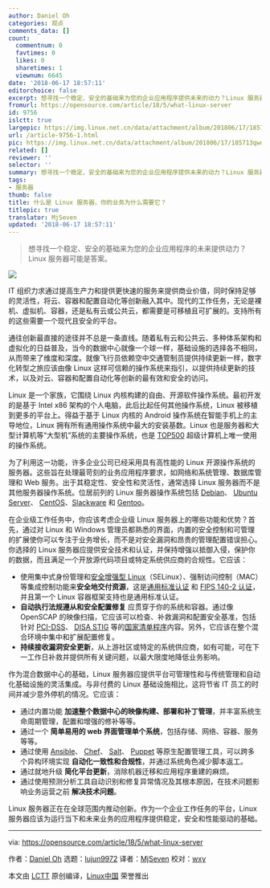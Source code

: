 ```yaml
---
author: Daniel Oh
categories: 观点
comments_data: []
count:
  commentnum: 0
  favtimes: 0
  likes: 0
  sharetimes: 1
  viewnum: 6645
date: '2018-06-17 18:57:11'
editorchoice: false
excerpt: 想寻找一个稳定、安全的基础来为您的企业应用程序提供未来的动力？Linux 服务器可能是答案。
fromurl: https://opensource.com/article/18/5/what-linux-server
id: 9756
islctt: true
largepic: https://img.linux.net.cn/data/attachment/album/201806/17/185713qwqp6s7wwd7d7lel.png
url: /article-9756-1.html
pic: https://img.linux.net.cn/data/attachment/album/201806/17/185713qwqp6s7wwd7d7lel.png.thumb.jpg
related: []
reviewer: ''
selector: ''
summary: 想寻找一个稳定、安全的基础来为您的企业应用程序提供未来的动力？Linux 服务器可能是答案。
tags:
- 服务器
thumb: false
title: 什么是 Linux 服务器，你的业务为什么需要它？
titlepic: true
translator: MjSeven
updated: '2018-06-17 18:57:11'
---
```



> 
> 想寻找一个稳定、安全的基础来为您的企业应用程序的未来提供动力？Linux 服务器可能是答案。
> 
> 
> 


![](/data/attachment/album/201806/17/185713qwqp6s7wwd7d7lel.png)


IT 组织力求通过提高生产力和提供更快速的服务来提供商业价值，同时保持足够的灵活性，将云、容器和配置自动化等创新融入其中。现代的工作任务，无论是裸机、虚拟机、容器，还是私有云或公共云，都需要是可移植且可扩展的。支持所有的这些需要一个现代且安全的平台。


通往创新最直接的途径并不总是一条直线。随着私有云和公共云、多种体系架构和虚拟化的日益普及，当今的数据中心就像一个球一样，基础设施的选择各不相同，从而带来了维度和深度。就像飞行员依赖空中交通管制员提供持续更新一样，数字化转型之旅应该由像 Linux 这样可信赖的操作系统来指引，以提供持续更新的技术，以及对云、容器和配置自动化等创新的最有效和安全的访问。


Linux 是一个家族，它围绕 Linux 内核构建的自由、开源软件操作系统。最初开发的是基于 Intel x86 架构的个人电脑，此后比起任何其他操作系统，Linux 被移植到更多的平台上。得益于基于 Linux 内核的 Android 操作系统在智能手机上的主导地位，Linux 拥有所有通用操作系统中最大的安装基数。Linux 也是服务器和大型计算机等“大型机”系统的主要操作系统，也是 [TOP500](https://en.wikipedia.org/wiki/TOP500) 超级计算机上唯一使用的操作系统。


为了利用这一功能，许多企业公司已经采用具有高性能的 Linux 开源操作系统的服务器。这些旨在处理最苛刻的业务应用程序要求，如网络和系统管理、数据库管理和 Web 服务。出于其稳定性、安全性和灵活性，通常选择 Linux 服务器而不是其他服务器操作系统。位居前列的 Linux 服务器操作系统包括 [Debian](https://www.debian.org/)、 [Ubuntu Server](https://www.ubuntu.com/download/server)、 [CentOS](https://www.centos.org/)、[Slackware](http://www.slackware.com/) 和 [Gentoo](https://www.gentoo.org/)。


在企业级工作任务中，你应该考虑企业级 Linux 服务器上的哪些功能和优势？首先，通过对 Linux 和 Windows 管理员都熟悉的界面，内置的安全控制和可管理的扩展使你可以专注于业务增长，而不是对安全漏洞和昂贵的管理配置错误担心。你选择的 Linux 服务器应提供安全技术和认证，并保持增强以抵御入侵，保护你的数据，而且满足一个开放源代码项目或特定系统供应商的合规性。它应该：


* 使用集中式身份管理和[安全增强型 Linux](https://en.wikipedia.org/wiki/Security-Enhanced_Linux)（SELinux）、强制访问控制（MAC）等集成控制功能来**安全地交付资源**，这是[通用标准认证](https://en.wikipedia.org/wiki/Common_Criteria) 和 [FIPS 140-2 认证](https://en.wikipedia.org/wiki/FIPS_140-2)，并且第一个 Linux 容器框架支持也是通用标准认证。
* **自动执行法规遵从和安全配置修复** 应贯穿于你的系统和容器。通过像 OpenSCAP 的映像扫描，它应该可以检查、补救漏洞和配置安全基准，包括针对 [PCI-DSS](https://www.pcisecuritystandards.org/pci_security/)、 [DISA STIG](https://iase.disa.mil/stigs/Pages/index.aspx) 等的[国家清单程序](https://www.nist.gov/programs-projects/national-checklist-program)内容。另外，它应该在整个混合环境中集中和扩展配置修复。
* **持续接收漏洞安全更新**，从上游社区或特定的系统供应商，如有可能，可在下一工作日补救并提供所有关键问题，以最大限度地降低业务影响。


作为混合数据中心的基础，Linux 服务器应提供平台可管理性和与传统管理和自动化基础设施的灵活集成。与非付费的 Linux 基础设施相比，这将节省 IT 员工的时间并减少意外停机的情况。它应该：


* 通过内置功能 **加速整个数据中心的映像构建、部署和补丁管理**，并丰富系统生命周期管理，配置和增强的修补等等。
* 通过一个 **简单易用的 web 界面管理单个系统**，包括存储、网络、容器、服务等等。
* 通过使用 [Ansible](https://www.ansible.com/)、 [Chef](https://www.chef.io/chef/)、 [Salt](https://saltstack.com/salt-open-source/)、 [Puppet](https://puppet.com/) 等原生配置管理工具，可以跨多个异构环境实现 **自动化一致性和合规性**，并通过系统角色减少脚本返工。
* 通过就地升级 **简化平台更新**，消除机器迁移和应用程序重建的麻烦。
* 通过使用预测分析工具自动识别和修复异常情况及其根本原因，在技术问题影响业务运营之前 **解决技术问题**。


Linux 服务器正在在全球范围内推动创新。作为一个企业工作任务的平台，Linux 服务器应该为运行当下和未来业务的应用程序提供稳定，安全和性能驱动的基础。




---


via: <https://opensource.com/article/18/5/what-linux-server>


作者：[Daniel Oh](https://opensource.com/users/daniel-oh) 选题：[lujun9972](https://github.com/lujun9972) 译者：[MjSeven](https://github.com/MjSeven) 校对：[wxy](https://github.com/wxy)


本文由 [LCTT](https://github.com/LCTT/TranslateProject) 原创编译，[Linux中国](https://linux.cn/) 荣誉推出